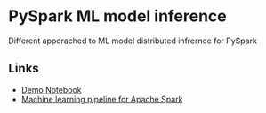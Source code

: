 # PySpark ML model inference

Different apporached to ML model distributed infrernce for PySpark

## Links

- [Demo Notebook](age-pred.ipynb)
- [Machine learning pipeline for Apache Spark](https://github.com/dllllb/spark-pipeline)